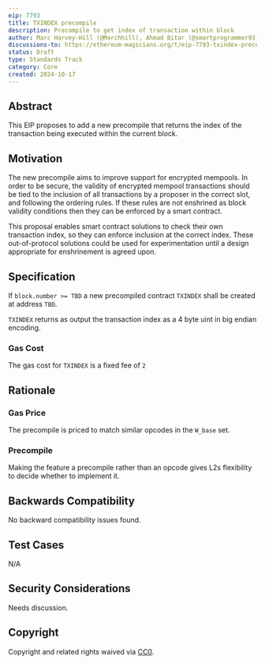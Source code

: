 ```yaml
---
eip: 7793
title: TXINDEX precompile
description: Precompile to get index of transaction within block
author: Marc Harvey-Hill (@Marchhill), Ahmad Bitar (@smartprogrammer93)
discussions-to: https://ethereum-magicians.org/t/eip-7793-txindex-precompile/21513
status: Draft
type: Standards Track
category: Core
created: 2024-10-17
---
```


## Abstract

This EIP proposes to add a new precompile that returns the index of the transaction being executed within the current block.

## Motivation

The new precompile aims to improve support for encrypted mempools. In order to be secure, the validity of encrypted mempool transactions should be tied to the inclusion of all transactions by a proposer in the correct slot, and following the ordering rules. If these rules are not enshrined as block validity conditions then they can be enforced by a smart contract.

This proposal enables smart contract solutions to check their own transaction index, so they can enforce inclusion at the correct index. These out-of-protocol solutions could be used for experimentation until a design appropriate for enshrinement is agreed upon.

## Specification

If `block.number >= TBD` a new precompiled contract `TXINDEX` shall be created at address `TBD`.

`TXINDEX` returns as output the transaction index as a 4 byte uint in big endian encoding.

### Gas Cost

The gas cost for `TXINDEX` is a fixed fee of `2`

## Rationale

### Gas Price

The precompile is priced to match similar opcodes in the `W_base` set.

### Precompile

Making the feature a precompile rather than an opcode gives L2s flexibility to decide whether to implement it.

## Backwards Compatibility

No backward compatibility issues found.

## Test Cases

N/A

## Security Considerations

<!-- TODO -->
Needs discussion.

## Copyright

Copyright and related rights waived via [CC0](../LICENSE.md).
